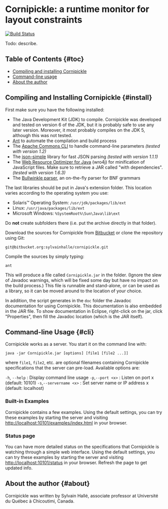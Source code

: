 Cornipickle: a runtime monitor for layout constraints
=====================================================

[![Build Status](https://semaphoreapp.com/api/v1/projects/3f990e53-7e43-4198-941f-db77aa637459/344315/badge.png)](https://semaphoreapp.com/sylvainhalle/cornipickle)

Todo: describe.

Table of Contents                                                    {#toc}
-----------------

- [Compiling and installing Cornipickle](#install)
- [Command-line usage](#cli)
- [About the author](#about)

Compiling and Installing Cornipickle                             {#install}
------------------------------------

First make sure you have the following installed:

- The Java Development Kit (JDK) to compile. Cornipickle was developed and
  tested on version 6 of the JDK, but it is probably safe to use any
  later version. Moreover, it most probably compiles on the JDK 5, although
  this was not tested.
- [Ant](http://ant.apache.org) to automate the compilation and build process
- The [Apache Commons CLI](http://commons.apache.org/proper/commons-cli/)
  to handle command-line parameters *(tested with version 1.2)*
- The [json-simple](https://code.google.com/p/json-simple/) library for
  fast JSON parsing *(tested with version 1.1.1)*
- The [Web Resource Optimizer for Java](https://code.google.com/p/wro4j/)
  (wro4j) for minification of JavaScript files. Make sure to retrieve a JAR
  called "with dependencies". *(tested with version 1.6.3)*
- The [Bullwinkle parser](https://github.com/sylvainhalle/Bullwinkle),
  an on-the-fly parser for BNF grammars

The last libraries should be put in Java's extension folder. This location
varies according to the operating system you use:

- Solaris™ Operating System: `/usr/jdk/packages/lib/ext`
- Linux: `/usr/java/packages/lib/ext`
- Microsoft Windows: `%SystemRoot%\Sun\Java\lib\ext`

Do **not** create subfolders there (i.e. put the archive directly in that
folder).

Download the sources for Cornipickle from
[Bitbucket](http://bitbucket.org.com/sylvainhalle/cornipickle) or clone the
repository using Git:

    git@bitbucket.org:sylvainhalle/cornipickle.git

Compile the sources by simply typing:

    ant

This will produce a file called `Cornipickle.jar` in the folder. (Ignore the
slew of Javadoc warnings, which will be fixed some day but have no impact on
the build process.) This file is runnable and stand-alone, or can be used as
a library, so it can be moved around to the location of your choice.

In addition, the script generates in the `doc` folder the Javadoc
documentation for using Cornipickle. This documentation is also embedded in
the JAR file. To show documentation in Eclipse, right-click on the jar,
click "Properties", then fill the Javadoc location (which is the JAR
itself).

Command-line Usage                                                   {#cli}
------------------

Cornipickle works as a server. You start it on the command line with:

    java -jar Cornipickle.jar [options] [file1 [file2 ...]]

where `file1`, `file2`, etc. are optional filenames containing Cornipickle
specifications that the server can pre-load. Available options are:

`-h`, `--help`
:  Display command line usage
`-p`,`--port <x>` 
:  Listen on port x (default: 10101)
`-s`,`--servername <x>`
:  Set server name or IP address x (default: localhost)

### Built-in Examples

Cornipickle contains a few examples. Using the default settings, you can
try these examples by starting the server and visiting
[http://localhost:10101/examples/index.html](http://localhost:10101/examples/index.html)
in your browser.

### Status page

You can have more detailed status on the specifications that Cornipickle is
watching through a simple web interface. Using the default settings, you can
try these examples by starting the server and visiting
[http://localhost:10101/status](http://localhost:10101/status)
in your browser. Refresh the page to get updated info.


About the author                                                   {#about}
----------------

Cornipickle was written by Sylvain Hallé, associate professor at Université
du Québec à Chicoutimi, Canada.
